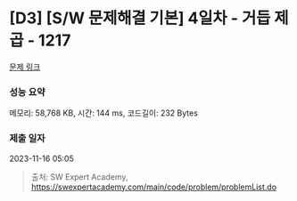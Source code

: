 # [D3] [S/W 문제해결 기본] 4일차 - 거듭 제곱 - 1217 

[문제 링크](https://swexpertacademy.com/main/code/problem/problemDetail.do?contestProbId=AV14dUIaAAUCFAYD) 

### 성능 요약

메모리: 58,768 KB, 시간: 144 ms, 코드길이: 232 Bytes

### 제출 일자

2023-11-16 05:05



> 출처: SW Expert Academy, https://swexpertacademy.com/main/code/problem/problemList.do